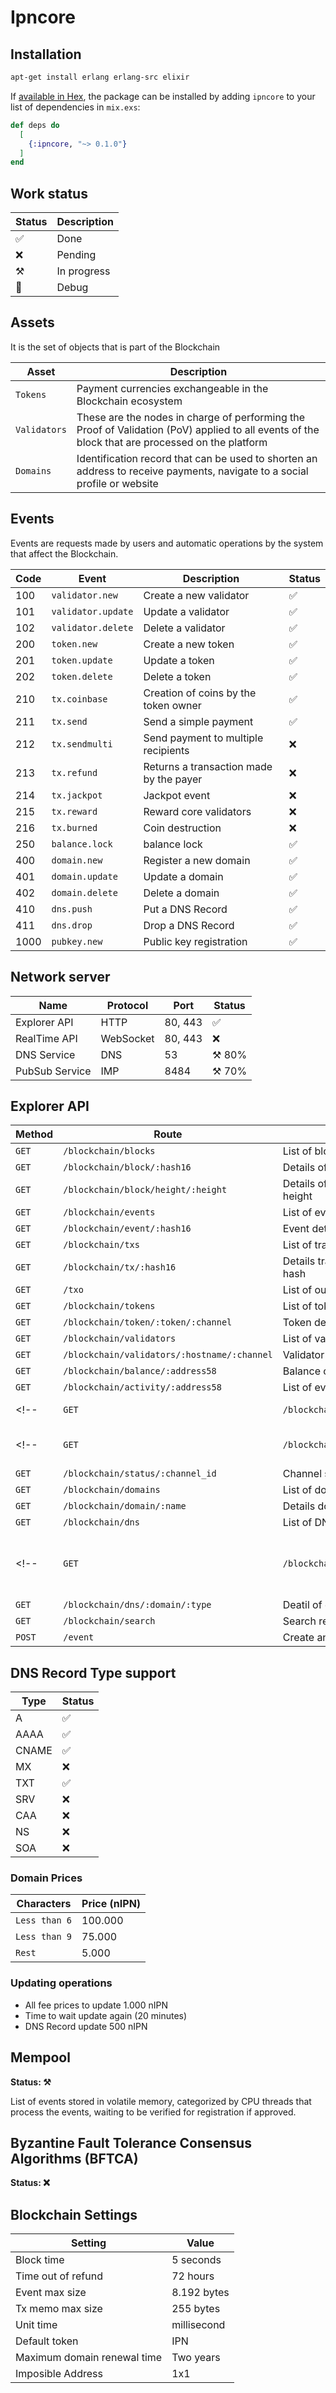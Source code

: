 # Ipncore

## Installation

```bash
apt-get install erlang erlang-src elixir
```

If [available in Hex](https://hex.pm/docs/publish), the package can be installed
by adding `ipncore` to your list of dependencies in `mix.exs`:

```elixir
def deps do
  [
    {:ipncore, "~> 0.1.0"}
  ]
end
```
## Work status
|Status|Description|
|-|-|
|✅|Done|
|❌|Pending|
|⚒️|In progress|
|🐞|Debug|

## Assets
It is the set of objects that is part of the Blockchain

|Asset|Description|
|-|-|
|```Tokens```|Payment currencies exchangeable in the Blockchain ecosystem|
|```Validators```|These are the nodes in charge of performing the Proof of Validation (PoV) applied to all events of the block that are processed on the platform|
|```Domains```|Identification record that can be used to shorten an address to receive payments, navigate to a social profile or website|

## Events
Events are requests made by users and automatic operations by the system that affect the Blockchain.

|Code|Event|Description|Status|
|-|-|-|-|
|100|```validator.new```|Create a new validator|✅|
|101|```validator.update```|Update a validator|✅|
|102|```validator.delete```|Delete a validator|✅|
|200|```token.new```|Create a new token|✅|
|201|```token.update```|Update a token|✅|
|202|```token.delete```|Delete a token|✅|
|210|```tx.coinbase```|Creation of coins by the token owner|✅|
|211|```tx.send```|Send a simple payment|✅|
|212|```tx.sendmulti```|Send payment to multiple recipients|❌|
|213|```tx.refund```|Returns a transaction made by the payer|❌|
|214|```tx.jackpot```|Jackpot event|❌|
|215|```tx.reward```|Reward core validators|❌|
|216|```tx.burned```|Coin destruction|❌|
|250|```balance.lock```|balance lock|✅|
|400|```domain.new```|Register a new domain|✅|
|401|```domain.update```|Update a domain|✅|
|402|```domain.delete```|Delete a domain|✅|
|410|```dns.push```|Put a DNS Record|✅|
|411|```dns.drop```|Drop a DNS Record|✅|
|1000|```pubkey.new```|Public key registration|✅|

## Network server

|Name|Protocol|Port|Status|
|-|-|-|-|
|Explorer API|HTTP|80, 443|✅
|RealTime API|WebSocket|80, 443|❌|
|DNS Service|DNS|53|⚒️ 80%|
|PubSub Service|IMP|8484|⚒️ 70%|

## Explorer API

|Method|Route|Description|Status|
|-|-|-|-|
|```GET```|```/blockchain/blocks```|List of blocks|✅
|```GET```|```/blockchain/block/:hash16```|Details of the block|✅
|```GET```|```/blockchain/block/height/:height```|Details of the block queried by height|✅
|```GET```|```/blockchain/events```|List of events|✅
|```GET```|```/blockchain/event/:hash16```|Event detail|✅
|```GET```|```/blockchain/txs```|List of transactions|✅
|```GET```|```/blockchain/tx/:hash16```|Details transaction queried by hash|✅
|```GET```|```/txo```|List of output transactions|✅
|```GET```|```/blockchain/tokens```|List of tokens|✅
|```GET```|```/blockchain/token/:token/:channel```|Token details|✅
|```GET```|```/blockchain/validators```|List of validators|✅
|```GET```|```/blockchain/validators/:hostname/:channel```|Validator details|✅
|```GET```|```/blockchain/balance/:address58```|Balance of an address|✅
|```GET```|```/blockchain/activity/:address58```|List of events of an address|✅
<!-- |```GET```|```/blockchain/channel```|List of channel|❌ -->
<!-- |```GET```|```/blockchain/channel/:channel_id```|Details of a channel|❌ -->
|```GET```|```/blockchain/status/:channel_id```|Channel status|❌
|```GET```|```/blockchain/domains```|List of domains|❌
|```GET```|```/blockchain/domain/:name```|Details domain|❌
|```GET```|```/blockchain/dns```|List of DNS records|❌
<!-- |```GET```|```/blockchain/dns/:domain```|List of dns records by domain|❌
|```GET```|```/blockchain/dns/:domain/:type```|Deatil of dns records|❌ -->
|```GET```|```/blockchain/search```|Search result|❌
|```POST```|```/event```|Create an event|✅

## DNS Record Type support

|Type|Status|
|-|-|
|A|✅|
|AAAA|✅|
|CNAME|✅|
|MX|❌|
|TXT|✅|
|SRV|❌|
|CAA|❌|
|NS|❌|
|SOA|❌|

### Domain Prices
|Characters|Price (nIPN)|
|-|-|
|```Less than 6```|100.000|
|```Less than 9```|75.000|
|```Rest```|5.000|

### Updating operations
- All fee prices to update 1.000 nIPN
- Time to wait update again (20 minutes)
- DNS Record update 500 nIPN

## Mempool
**Status: ⚒️**

List of events stored in volatile memory, categorized by CPU threads that process the events, waiting to be verified for registration if approved.


## Byzantine Fault Tolerance Consensus Algorithms (BFTCA)
**Status: ❌**

## Blockchain Settings
|Setting|Value
|-|-|
|Block time|5 seconds|
|Time out of refund|72 hours|
|Event max size|8.192 bytes|
|Tx memo max size|255 bytes|
|Unit time|millisecond|
|Default token|IPN|
|Maximum domain renewal time|Two years|
|Imposible Address|1x1|
